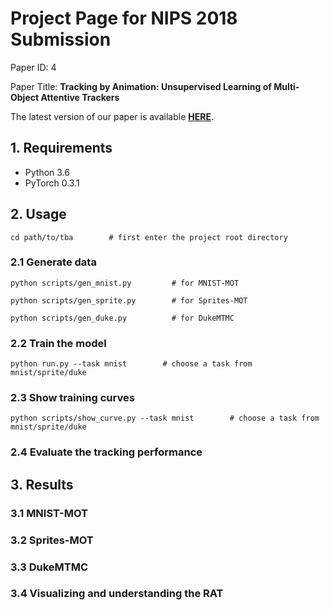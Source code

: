 # Project Page for NIPS 2018 Submission

Paper ID: 4

Paper Title: **Tracking by Animation: Unsupervised Learning of Multi-Object Attentive Trackers**

The latest version of our paper is available [**HERE**](https://github.com/anonymous-projects/tracking-by-animation).




## 1. Requirements
- Python 3.6
- PyTorch 0.3.1



## 2. Usage

```
cd path/to/tba        # first enter the project root directory
```


### 2.1 Generate data


```
python scripts/gen_mnist.py         # for MNIST-MOT

python scripts/gen_sprite.py        # for Sprites-MOT

python scripts/gen_duke.py          # for DukeMTMC
```


### 2.2 Train the model

```
python run.py --task mnist        # choose a task from mnist/sprite/duke
```


### 2.3 Show training curves

```
python scripts/show_curve.py --task mnist        # choose a task from mnist/sprite/duke
```



### 2.4 Evaluate the tracking performance





## 3. Results


### 3.1 MNIST-MOT


### 3.2 Sprites-MOT


### 3.3 DukeMTMC


### 3.4 Visualizing and understanding the RAT

